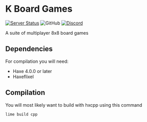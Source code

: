 # K Board Games
[![Server Status](https://img.shields.io/website?label=KboardGames.com&style=for-the-badge&up_message=Server%20is%20up&url=https%3A%2F%2Fkboardgames.com)](https://www.kboardgame.com)
![GitHub](https://img.shields.io/github/license/kboardgames/kboardgames?style=for-the-badge)
[![Discord](https://img.shields.io/discord/878790325261434923?color=%236b7ff5&label=Discord&style=for-the-badge)](https://discord.gg/HEWAMCXYq7)

A suite of multiplayer 8x8 board games

## Dependencies
For compilation you will need:
- Haxe 4.0.0 or later
- Haxeflixel
## Compilation
You will most likely want to build with hxcpp using this command
```
lime build cpp
```
